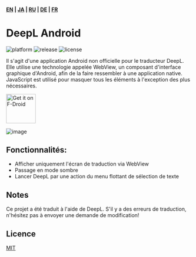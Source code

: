 #### [EN](https://github.com/sakusaku3939/DeepLAndroid#readme) | [JA](https://github.com/sakusaku3939/DeepLAndroid/blob/master/README_JA.md) | [RU](https://github.com/sakusaku3939/DeepLAndroid/blob/master/README_RU.md) | [DE](https://github.com/sakusaku3939/DeepLAndroid/blob/master/README_DE.md) | [FR](https://github.com/sakusaku3939/DeepLAndroid/blob/master/README_FR.md)
# DeepL Android
![platform](https://img.shields.io/badge/platform-android-green) ![release](https://img.shields.io/github/v/release/sakusaku3939/DeepLAndroid.svg) ![license](https://img.shields.io/github/license/sakusaku3939/DeepLAndroid)  

Il s'agit d'une application Android non officielle pour le traducteur DeepL.
Elle utilise une technologie appelée WebView, un composant d'interface graphique d'Android, afin de la faire ressembler à une application native.
JavaScript est utilisé pour masquer tous les éléments à l'exception des plus nécessaires.
  

[<img src="https://fdroid.gitlab.io/artwork/badge/get-it-on.png"
    alt="Get it on F-Droid"
    height="80">](https://f-droid.org/packages/com.example.deeplviewer)

![image](https://user-images.githubusercontent.com/53967490/89320092-fe2fdf00-d6bb-11ea-97d6-84fd66f73395.png)

## <b>Fonctionnalités:</b>

- Afficher uniquement l'écran de traduction via WebView
- Passage en mode sombre
- Lancer DeepL par une action du menu flottant de sélection de texte 

## Notes
Ce projet a été traduit à l'aide de DeepL.
S'il y a des erreurs de traduction, n'hésitez pas à envoyer une demande de modification!

## Licence
[MIT](https://github.com/sakusaku3939/DeepLAndroid/blob/master/LICENSE)
